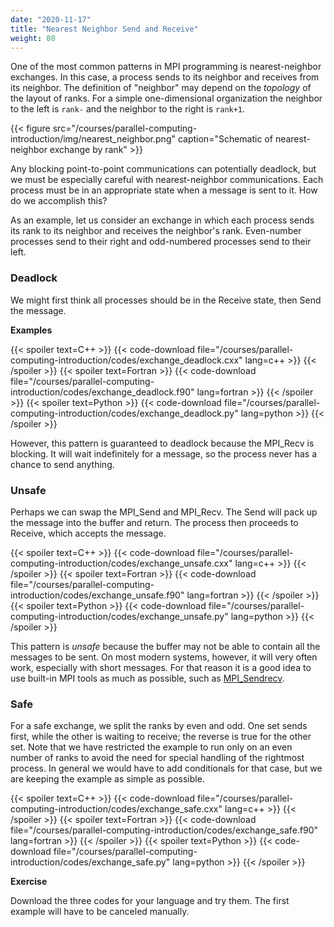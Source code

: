 ```yaml
---
date: "2020-11-17"
title: "Nearest Neighbor Send and Receive"
weight: 80
---
```


One of the most common patterns in MPI programming is nearest-neighbor exchanges.  In this case, a process sends to its neighbor and receives from its neighbor. The definition of "neighbor" may depend on the _topology_ of the layout of ranks.  For a simple one-dimensional organization the neighbor to the left is `rank-` and the neighbor to the right is `rank+1`. 

{{< figure src="/courses/parallel-computing-introduction/img/nearest_neighbor.png" caption="Schematic of nearest-neighbor exchange by rank" >}}

Any blocking point-to-point communications can potentially deadlock, but we must be especially careful with nearest-neighbor communications.  Each process must be in an appropriate state when a message is sent to it.  How do we accomplish this?

As an example, let us consider an exchange in which each process sends its rank to its neighbor and receives the neighbor's rank.  Even-number processes send to their right and odd-numbered processes send to their left.

### Deadlock

We might first think all processes should be in the Receive state, then Send the message.  

**Examples**

{{< spoiler text=C++ >}}
{{< code-download file="/courses/parallel-computing-introduction/codes/exchange_deadlock.cxx" lang=c++ >}}
{{< /spoiler >}}
{{< spoiler text=Fortran >}}
{{< code-download file="/courses/parallel-computing-introduction/codes/exchange_deadlock.f90" lang=fortran >}}
{{< /spoiler >}}
{{< spoiler text=Python >}}
{{< code-download file="/courses/parallel-computing-introduction/codes/exchange_deadlock.py" lang=python >}}
{{< /spoiler >}}

However, this pattern is guaranteed to deadlock because the MPI_Recv is blocking.  It will wait indefinitely for a message, so the process never has a chance to send anything.

### Unsafe

Perhaps we can swap the MPI_Send and MPI_Recv. The Send will pack up the message into the buffer and return.  The process then proceeds to Receive, which accepts the message.

{{< spoiler text=C++ >}}
{{< code-download file="/courses/parallel-computing-introduction/codes/exchange_unsafe.cxx" lang=c++ >}}
{{< /spoiler >}}
{{< spoiler text=Fortran >}}
{{< code-download file="/courses/parallel-computing-introduction/codes/exchange_unsafe.f90" lang=fortran >}}
{{< /spoiler >}}
{{< spoiler text=Python >}}
{{< code-download file="/courses/parallel-computing-introduction/codes/exchange_unsafe.py" lang=python >}}
{{< /spoiler >}}

This pattern is _unsafe_ because the buffer may not be able to contain all the messages to be sent. On most modern systems, however, it will very often work, especially with short messages. For that reason it is a good idea to use built-in MPI tools as much as possible, such as [MPI_Sendrecv](courses/parallel-computing-introduction/distributed_mpi_sendrecv).

### Safe

For a safe exchange, we split the ranks by even and odd.  One set sends first, while the other is waiting to receive; the reverse is true for the other set.  Note that we have restricted the example to run only on an even number of ranks to avoid the need for special handling of the rightmost process. In general we would have to add conditionals for that case, but we are keeping the example as simple as possible.

{{< spoiler text=C++ >}}
{{< code-download file="/courses/parallel-computing-introduction/codes/exchange_safe.cxx" lang=c++ >}}
{{< /spoiler >}}
{{< spoiler text=Fortran >}}
{{< code-download file="/courses/parallel-computing-introduction/codes/exchange_safe.f90" lang=fortran >}}
{{< /spoiler >}}
{{< spoiler text=Python >}}
{{< code-download file="/courses/parallel-computing-introduction/codes/exchange_safe.py" lang=python >}}
{{< /spoiler >}}

**Exercise**

Download the three codes for your language and try them.  The first example will have to be canceled manually.

